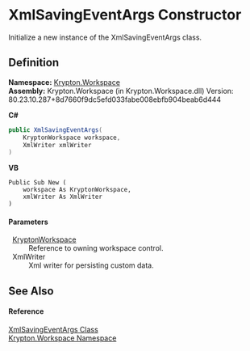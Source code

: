 # XmlSavingEventArgs Constructor


Initialize a new instance of the XmlSavingEventArgs class.



## Definition
**Namespace:** <a href="0dbf488f-9676-a1e5-a949-1b4bcea03d52.md">Krypton.Workspace</a>  
**Assembly:** Krypton.Workspace (in Krypton.Workspace.dll) Version: 80.23.10.287+8d7660f9dc5efd033fabe008ebfb904beab6d444

**C#**
``` C#
public XmlSavingEventArgs(
	KryptonWorkspace workspace,
	XmlWriter xmlWriter
)
```
**VB**
``` VB
Public Sub New ( 
	workspace As KryptonWorkspace,
	xmlWriter As XmlWriter
)
```



#### Parameters
<dl><dt>  <a href="a977050a-c9d5-1360-9b5d-5a07a77ae65c.md">KryptonWorkspace</a></dt><dd>Reference to owning workspace control.</dd><dt>  XmlWriter</dt><dd>Xml writer for persisting custom data.</dd></dl>

## See Also


#### Reference
<a href="17dab6d2-8233-83f2-c8f5-6ff31f0cc851.md">XmlSavingEventArgs Class</a>  
<a href="0dbf488f-9676-a1e5-a949-1b4bcea03d52.md">Krypton.Workspace Namespace</a>  
